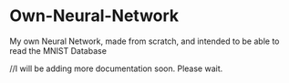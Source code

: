 # Own-Neural-Network
My own Neural Network, made from scratch, and intended to be able to read the MNIST Database


//I will be adding more documentation soon. Please wait.
